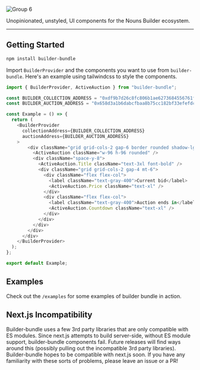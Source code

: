 ![Group 6](https://user-images.githubusercontent.com/12549482/207696728-e92dbf32-dc87-4001-8bc1-15ab96dcc577.svg)

Unopinionated, unstyled, UI components for the Nouns Builder ecosystem.

---

## Getting Started

```bash
npm install builder-bundle
```

Import `BuilderProvider` and the components you want to use from `builder-bundle`.
Here's an example using tailwindcss to style the components.

```javascript
import { BuilderProvider, ActiveAuction } from "builder-bundle";

const BUILDER_COLLECTION_ADDRESS = "0xdf9b7d26c8fc806b1ae6273684556761ff02d422";
const BUILDER_AUCTION_ADDRESS = "0x658d3a1b6dabcfbaa8b75cc182bf33efefdc200d";

const Example = () => {
  return (
    <BuilderProvider
      collectionAddress={BUILDER_COLLECTION_ADDRESS}
      auctionAddress={BUILDER_AUCTION_ADDRESS}
    >
        <div className="grid grid-cols-2 gap-6 border rounded shadow-lg bg-white px-6 py-6">
          <ActiveAuction className="w-96 h-96 rounded" />
          <div className="space-y-8">
            <ActiveAuction.Title className="text-3xl font-bold" />
            <div className="grid grid-cols-2 gap-4 mt-6">
              <div className="flex flex-col">
                <label className="text-gray-400">Current bid</label>
                <ActiveAuction.Price className="text-xl" />
              </div>
              <div className="flex flex-col">
                <label className="text-gray-400">Auction ends in</label>
                <ActiveAuction.Countdown className="text-xl" />
              </div>
            </div>
          </div>
        </div>
      </div>
    </BuilderProvider>
  );
};

export default Example;
```

## Examples

Check out the `/examples` for some examples of builder bundle in action.

## Next.js Incompatibility

Builder-bundle uses a few 3rd party libraries that are only compatible with ES modules. Since next.js attempts to build server-side, without ES module support, builder-bundle components fail. Future releases will find ways around this (possibly pulling out the incompatible 3rd party libraries). Builder-bundle hopes to be compatible with next.js soon. If you have any familiarity with these sorts of problems, please leave an issue or a PR!
